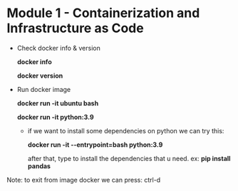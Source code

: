 # Module 1 - Containerization and Infrastructure as Code
- Check docker info & version
  
  **docker info**
  
  **docker version**

- Run docker image
  
  **docker run -it ubuntu bash**
  
  **docker run -it python:3.9**
  
  - if we want to install some dependencies on python we can try this:
  
    **docker run -it --entrypoint=bash python:3.9**
    
    after that, type to install the dependencies that u need.
    ex: **pip install pandas**

Note: to exit from image docker we can press: ctrl-d

